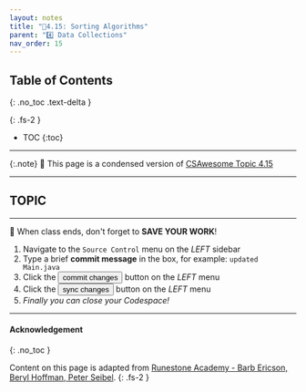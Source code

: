```yaml
---
layout: notes
title: "📓4.15: Sorting Algorithms" 
parent: "4️⃣ Data Collections"
nav_order: 15
---
```


## Table of Contents
{: .no_toc .text-delta }

{: .fs-2 }
- TOC
{:toc}

---

{:.note}
📖 This page is a condensed version of [CSAwesome Topic 4.15]() 

---

## TOPIC

---

<div class="warn" markdown="block">

🛑 When class ends, don't forget to **SAVE YOUR WORK**!

1. Navigate to the `Source Control` menu on the _LEFT_ sidebar
2. Type a brief **commit message** in the box, for example: `updated Main.java`
3. Click the <button type="button" name="button" class="btn btn-green">commit changes</button> button on the _LEFT_ menu
4. Click the <button type="button" name="button" class="btn btn-green">sync changes</button> button on the _LEFT_ menu
5. _Finally you can close your Codespace!_

</div>

---

#### Acknowledgement
{: .no_toc }

Content on this page is adapted from [Runestone Academy - Barb Ericson, Beryl Hoffman, Peter Seibel](https://runestone.academy/ns/books/published/csawesome2/csawesome2.html).
{: .fs-2 }
